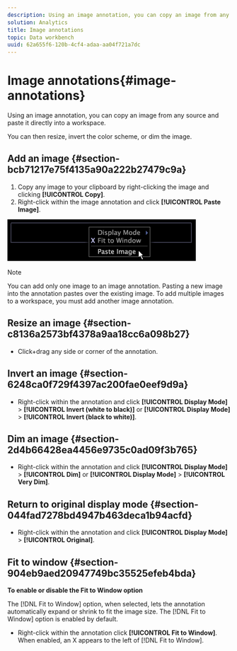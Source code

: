 ```yaml
---
description: Using an image annotation, you can copy an image from any source and paste it directly into a workspace.
solution: Analytics
title: Image annotations
topic: Data workbench
uuid: 62a655f6-120b-4cf4-adaa-aa04f721a7dc
---
```


# Image annotations{#image-annotations}

Using an image annotation, you can copy an image from any source and paste it directly into a workspace.

 You can then resize, invert the color scheme, or dim the image.

## Add an image {#section-bcb71217e75f4135a90a222b27479c9a}

1. Copy any image to your clipboard by right-clicking the image and clicking **[!UICONTROL Copy]**. 
1. Right-click within the image annotation and click **[!UICONTROL Paste Image]**.

![](assets/mnu_Image_Paste.png)

>[!NOTE]
>
>You can add only one image to an image annotation. Pasting a new image into the annotation pastes over the existing image. To add multiple images to a workspace, you must add another image annotation.

## Resize an image {#section-c8136a2573bf4378a9aa18cc6a098b27}

* Click+drag any side or corner of the annotation.

## Invert an image {#section-6248ca0f729f4397ac200fae0eef9d9a}

* Right-click within the annotation and click **[!UICONTROL Display Mode]** > **[!UICONTROL Invert (white to black)]** or **[!UICONTROL Display Mode]** > **[!UICONTROL Invert (black to white)]**.

## Dim an image {#section-2d4b66428ea4456e9735c0ad09f3b765}

* Right-click within the annotation and click **[!UICONTROL Display Mode]** > **[!UICONTROL Dim]** or **[!UICONTROL Display Mode]** > **[!UICONTROL Very Dim]**.

## Return to original display mode {#section-044fad7278bd4947b463deca1b94acfd}

* Right-click within the annotation and click **[!UICONTROL Display Mode]** > **[!UICONTROL Original]**.

## Fit to window {#section-904eb9aed20947749bc35525efeb4bda}

**To enable or disable the Fit to Window option**

The [!DNL Fit to Window] option, when selected, lets the annotation automatically expand or shrink to fit the image size. The [!DNL Fit to Window] option is enabled by default.

* Right-click within the annotation click **[!UICONTROL Fit to Window]**. When enabled, an X appears to the left of [!DNL Fit to Window].

